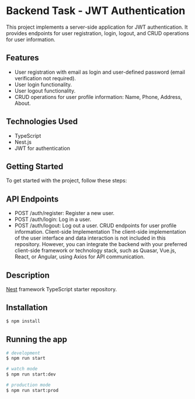 # Backend Task - JWT Authentication
This project implements a server-side application for JWT authentication. It provides endpoints for user registration, login, logout, and CRUD operations for user information.

## Features
- User registration with email as login and user-defined password (email verification not required).
- User login functionality.
- User logout functionality.
- CRUD operations for user profile information: Name, Phone, Address, About.

## Technologies Used
- TypeScript
- Nest.js
- JWT for authentication
  
## Getting Started
To get started with the project, follow these steps:


## API Endpoints
- POST /auth/register: Register a new user.
- POST /auth/login: Log in a user.
- POST /auth/logout: Log out a user.
CRUD endpoints for user profile information.
Client-side Implementation
The client-side implementation of the user interface and data interaction is not included in this repository. However, you can integrate the backend with your preferred client-side framework or technology stack, such as Quasar, Vue.js, React, or Angular, using Axios for API communication.

## Description

[Nest](https://github.com/nestjs/nest) framework TypeScript starter repository.

## Installation

```bash
$ npm install
```

## Running the app

```bash
# development
$ npm run start

# watch mode
$ npm run start:dev

# production mode
$ npm run start:prod
```


